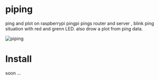 # piping
ping and plot on raspberrypi 
pingpi pings router and server , blink ping situation with red and grenn LED. also drow a plot from ping data.

![piping](https://raw.githubusercontent.com/mostafaasadi/piping/master/screenshot.png)

# Install
soon ...
